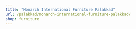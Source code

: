 ```yaml
---
title: "Monarch International Furniture Palakkad"
url: /palakkad/monarch-international-furniture-palakkad/
shop: furniture
---
```

